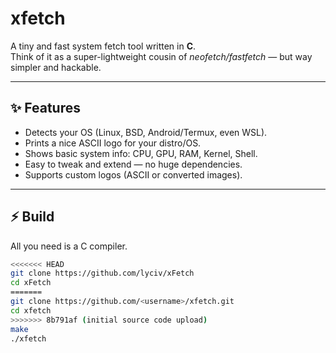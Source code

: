 # xfetch

A tiny and fast system fetch tool written in **C**.  
Think of it as a super-lightweight cousin of *neofetch/fastfetch* — but way simpler and hackable.

---

## ✨ Features
- Detects your OS (Linux, BSD, Android/Termux, even WSL).
- Prints a nice ASCII logo for your distro/OS.
- Shows basic system info: CPU, GPU, RAM, Kernel, Shell.
- Easy to tweak and extend — no huge dependencies.
- Supports custom logos (ASCII or converted images).

---

## ⚡ Build
All you need is a C compiler.

```bash
<<<<<<< HEAD
git clone https://github.com/lyciv/xFetch
cd xFetch
=======
git clone https://github.com/<username>/xfetch.git
cd xfetch
>>>>>>> 8b791af (initial source code upload)
make
./xfetch
